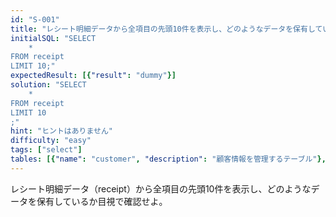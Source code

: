 ```yaml
---
id: "S-001"
title: "レシート明細データから全項目の先頭10件を表示し、どのようなデータを保有しているか目視で確認せよ"
initialSQL: "SELECT
    *
FROM receipt
LIMIT 10;"
expectedResult: [{"result": "dummy"}]
solution: "SELECT
    *
FROM receipt
LIMIT 10
;"
hint: "ヒントはありません"
difficulty: "easy"
tags: ["select"]
tables: [{"name": "customer", "description": "顧客情報を管理するテーブル"}, {"name": "receipt", "description": "レシート明細データを管理するテーブル"}, {"name": "store", "description": "店舗情報を管理するテーブル"}, {"name": "product", "description": "商品情報を管理するテーブル"}, {"name": "category", "description": "カテゴリ情報を管理するテーブル"}]
---
```


レシート明細データ（receipt）から全項目の先頭10件を表示し、どのようなデータを保有しているか目視で確認せよ。